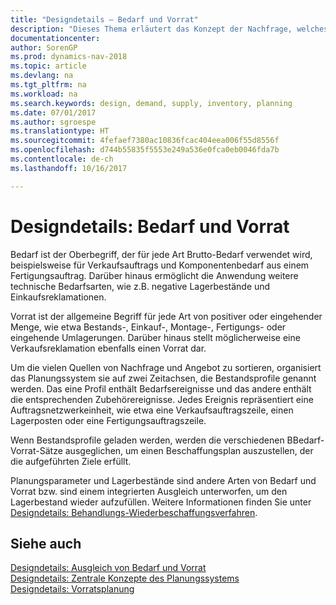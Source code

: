 ```yaml
---
title: "Designdetails – Bedarf und Vorrat"
description: "Dieses Thema erläutert das Konzept der Nachfrage, welches der allgemeine Begriff ist für jede Art Brutto-Bedarf, wie beispielsweise für Verkaufsauftrags und Komponentenbedarf aus einem Fertigungsauftrag."
documentationcenter: 
author: SorenGP
ms.prod: dynamics-nav-2018
ms.topic: article
ms.devlang: na
ms.tgt_pltfrm: na
ms.workload: na
ms.search.keywords: design, demand, supply, inventory, planning
ms.date: 07/01/2017
ms.author: sgroespe
ms.translationtype: HT
ms.sourcegitcommit: 4fefaef7380ac10836fcac404eea006f55d8556f
ms.openlocfilehash: d744b55835f5553e249a536e0fca0eb0046fda7b
ms.contentlocale: de-ch
ms.lasthandoff: 10/16/2017

---
```

# <a name="design-details-demand-and-supply"></a>Designdetails: Bedarf und Vorrat
Bedarf ist der Oberbegriff, der für jede Art Brutto-Bedarf verwendet wird, beispielsweise für Verkaufsauftrags und Komponentenbedarf aus einem Fertigungsauftrag. Darüber hinaus ermöglicht die Anwendung weitere technische Bedarfsarten, wie z.B. negative Lagerbestände und Einkaufsreklamationen.  
  
Vorrat ist der allgemeine Begriff für jede Art von positiver oder eingehender Menge, wie etwa Bestands-, Einkauf-, Montage-, Fertigungs- oder eingehende Umlagerungen. Darüber hinaus stellt möglicherweise eine Verkaufsreklamation ebenfalls einen Vorrat dar.  
  
Um die vielen Quellen von Nachfrage und Angebot zu sortieren, organisiert das Planungssystem sie auf zwei Zeitachsen, die Bestandsprofile genannt werden. Das eine Profil enthält Bedarfsereignisse und das andere enthält die entsprechenden Zubehörereignisse. Jedes Ereignis repräsentiert eine Auftragsnetzwerkeinheit, wie etwa eine Verkaufsauftragszeile, einen Lagerposten oder eine Fertigungsauftragszeile.  
  
Wenn Bestandsprofile geladen werden, werden die verschiedenen BBedarf-Vorrat-Sätze ausgeglichen, um einen Beschaffungsplan auszustellen, der die aufgeführten Ziele erfüllt.  
  
Planungsparameter und Lagerbestände sind andere Arten von Bedarf und Vorrat bzw. sind einem integrierten Ausgleich unterworfen, um den Lagerbestand wieder aufzufüllen. Weitere Informationen finden Sie unter [Designdetails: Behandlungs-Wiederbeschaffungsverfahren](design-details-handling-reordering-policies.md).  
  
## <a name="see-also"></a>Siehe auch  
[Designdetails: Ausgleich von Bedarf und Vorrat](design-details-balancing-demand-and-supply.md)   
[Designdetails: Zentrale Konzepte des Planungssystems](design-details-central-concepts-of-the-planning-system.md)   
[Designdetails: Vorratsplanung](design-details-supply-planning.md)
